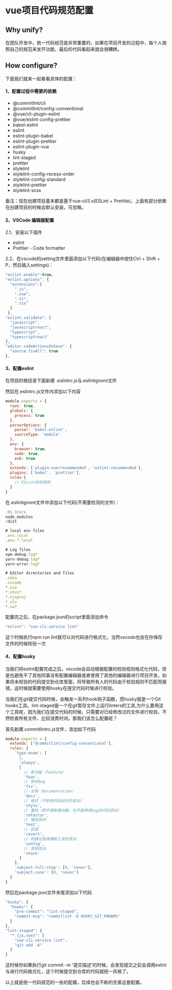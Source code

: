 # vue项目代码规范配置

## Why unify?

在团队开发中，统一代码规范是非常重要的，如果在项目开发的过程中，每个人按照自己的规范来发开功能，最后的代码看起来就会很糟糕。

## How configure?

下面我们就来一起看看具体的配置：

#### 1、配置过程中需要的依赖
* @commitlint/cli
* @commitlint/config-conventional
* @vue/cli-plugin-eslint
* @vue/eslint-config-prettier
* babel-eslint
* eslint
* eslint-plugin-babel
* eslint-plugin-prettier
* eslint-plugin-vue
* husky
* lint-staged
* prettier
* stylelint
* stylelint-config-recess-order 
* stylelint-config-standard
* stylelint-prettier
* stylelint-scss

备注：现在创建项目基本都是基于vue-cli3.x(ESLint + Prettite)，上面有部分依赖在创建项目的时候会默认安装，可忽略。

#### 2、VSCode 编辑器配置

2.1、安装以下插件
* eslint
* Prettier - Code formatter

2.2、在vscode的setting文件里面添加以下代码(在编辑器中按住Ctrl + Shift + P，然后输入settings)：
```js
"eslint.enable":true,
"eslint.options": {
  "extensions":[
    ".js",
    ".vue",
    ".ts",
    ".tsx"
  ]
 },
"eslint.validate": [
  "javascript",
  "javascriptreact",
  "typescript",
  "typescriptreact"
],
"editor.codeActionsOnSave": {
  "source.fixAll": true
},
```

#### 3、配置eslint

在项目的根目录下面新建 .eslintrc.js与.eslintignore文件

然后在.eslintrc.js文件内添加以下内容

```js
module.exports = {
  root: true,
  globals: {
    process: true
  },
  parserOptions: {
    parser: 'babel-eslint',
    sourceType: 'module'
  },
  env: {
    browser: true,
    node: true,
    es6: true
  },
  extends: ['plugin:vue/recommended', 'eslint:recommended'],
  plugins: ['babel', 'prettier'],
  rules:{ 
    // ESLint校验规则
  }
}
```

在.eslintignore文件中添加以下代码(不需要检测的文件)：

```js
.DS_Store
node_modules
/dist

# local env files
.env.local
.env.*.local

# Log files
npm-debug.log*
yarn-debug.log*
yarn-error.log*

# Editor directories and files
.idea
.vscode
*.suo
*.ntvs*
*.njsproj
*.sln
*.sw?
```

配置完之后，在package.json的script里面添加命令

```js
"eslint": "vue-cli-service lint"
```

这个时候执行npm run lint就可以对代码进行格式化，当然vscode也会在你保存文件的时候校验一次

#### 4、配置husky

当我们将eslint配置完成之后，vscode会自动根据配置的校验规则格式化代码，但是也避免不了其他同事没有配置编辑器或者使用了其他的编辑器进行项目开发，如果将未校验的代码提交到仓库里面，将导致所有人的代码由于校验规则不匹配而报错，这时候就需要使用husky在提交代码时候进行校验。

当我们在git提交代码时候，会触发一系列hook钩子函数，而husky就是一个Git hooks工具。lint-staged是一个在git暂存文件上运行linters的工具,为什么要用这个工具呢，因为我们在提交代码的时候，只需要对已经修改过的文件进行校验，不然检查所有文件，比较浪费时间。那我们该怎么配置呢？

首先新建.commitlintrc.js文件，添加如下代码

```js
module.exports = {
  extends: ['@commitlint/config-conventional'],
  rules: {
    'type-enum': [
      2,
      'always',
      [
        // 新功能（feature）
        'feat',
        // 修补bug
        'fix',
        // 文档（documentation）
        'docs',
        // 格式（不影响代码运行的变动）
        'style',
        // 重构（即不是新增功能，也不是修改bug的代码变动）
        'refactor',
        // 增加测试
        'test',
        // 回滚
        'revert',
        // 构建过程或辅助工具的变动
        'config',
        // 其他改动
        'chore'
      ]
    ],
    'subject-full-stop': [0, 'never'],
    'subject-case': [0, 'never']
  }
}
```

然后在package.json文件末尾添加以下代码

```js
"husky": {
  "hooks": {
    "pre-commit": "lint-staged",
    "commit-msg": "commitlint -E HUSKY_GIT_PARAMS"
  }
},
"lint-staged": {
  "*.{js,vue}": [
    "vue-cli-service lint",
    "git add -A"
  ]
}
```

这时候你如果执行git commit -m '提交描述'的时候，会发现提交之前会调用eslint与进行代码格式化，这个时候提交到仓库的代码就统一风格了。

以上就是统一代码规范的一些的配置，后续也会不断的完善这套配置。



